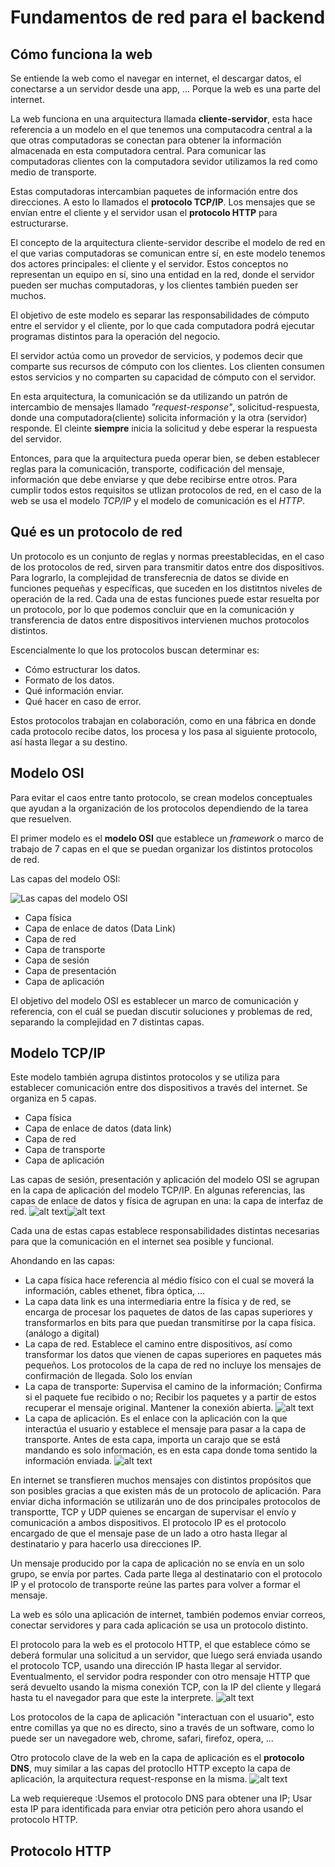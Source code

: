# Fundamentos de red para el backend
## Cómo funciona la web
Se entiende la web como el navegar en internet, el descargar datos, el conectarse a un servidor desde una app, ... Porque la web es una parte del internet.

La web funciona en una arquitectura llamada __cliente-servidor__, esta hace referencia a un modelo en el que tenemos una computacodra central a la que otras computadoras se conectan para obtener la información almacenada en esta computadora central. Para comunicar las computadoras clientes con la computadora sevidor utilizamos la red como medio de transporte.

Estas computadoras intercambian paquetes de información entre dos direcciones. A esto lo llamados el __protocolo TCP/IP__. Los mensajes que se envían entre el cliente y el servidor usan el __protocolo HTTP__ para estructurarse. 

El concepto de la arquitectura cliente-servidor describe el modelo de red en el que varias computadoras se comunican entre sí, en este modelo tenemos dos actores principales: el cliente y el servidor. Estos conceptos no representan un equipo en sí, sino una entidad en la red, donde el servidor pueden ser muchas computadoras, y los clientes también pueden ser muchos. 

El objetivo de este modelo es separar las responsabilidades de cómputo entre el servidor y el cliente, por lo que cada computadora podrá ejecutar programas distintos para la operación del negocio.

El servidor actúa como un provedor de servicios, y podemos decir que comparte sus recursos de cómputo con los clientes. Los clienten consumen estos servicios y no comparten su capacidad de cómputo con el servidor.

En esta arquitectura, la comunicación se da utilizando un patrón de intercambio de mensajes llamado _"request-response"_, solicitud-respuesta, donde una computadora(cliente) solicita información y la otra (servidor) responde. El cleinte __siempre__ inicia la solicitud y debe esperar la respuesta del servidor.

Entonces, para que la arquitectura pueda operar bien, se deben establecer reglas para la comunicación, transporte, codificación del mensaje, información que debe enviarse y que debe recibirse entre otros. Para cumplir todos estos requisitos se utlizan protocolos de red, en el caso de la web se usa el modelo _TCP/IP_ y el modelo de comunicación es el _HTTP_.

## Qué es un protocolo de red
Un protocolo es un conjunto de reglas y normas preestablecidas, en el caso de los protocolos de red, sirven para transmitir datos entre dos dispositivos. Para lograrlo, la complejidad de transferecnia de datos se divide en funciones pequeñas y específicas, que suceden en los distitntos niveles de operación de la red. Cada una de estas funciones puede estar resuelta por un protocolo, por lo que podemos concluir que en la comunicación y transferencia de datos entre dispositivos intervienen muchos protocolos distintos.

Escencialmente lo que los protocolos buscan determinar es:
- Cómo estructurar los datos.
- Formato de los datos.
- Qué información enviar.
- Qué hacer en caso de error.

Estos protocolos trabajan en colaboración, como en una fábrica en donde cada protocolo recibe datos, los procesa y los pasa al siguiente protocolo, así hasta llegar a su destino.

## Modelo OSI
Para evitar el caos entre tanto protocolo, se crean modelos conceptuales que ayudan a la organización de los protocolos dependiendo de la tarea que resuelven.

El primer modelo es el __modelo OSI__ que establece un _framework_ o marco de trabajo de 7 capas en el que se puedan organizar los distintos protocolos de red.

Las capas del modelo OSI:

![Las capas del modelo OSI](image.png)
- Capa física
- Capa de enlace de datos (Data Link)
- Capa de red
- Capa de transporte
- Capa de sesión
- Capa de presentación
- Capa de aplicación

El objetivo del modelo OSI es establecer un marco de comunicación y referencia, con el cuál se puedan discutir soluciones y problemas de red, separando la complejidad en 7 distintas capas.

## Modelo TCP/IP
Este modelo también agrupa distintos protocolos y se utiliza para establecer comunicación entre dos dispositivos a través del internet. Se organiza en 5 capas.
- Capa física
- Capa de enlace de datos (data link)
- Capa de red
- Capa de transporte
- Capa de aplicación

Las capas de sesión, presentación y aplicación del modelo OSI se agrupan en la capa de aplicación del modelo TCP/IP. En algunas referencias, las capas de enlace de datos y física de agrupan en una: la capa de interfaz de red.
![alt text](image-1.png)![alt text](image-2.png)

Cada una de estas capas establece responsabilidades distintas necesarias para que la comunicación en el internet sea posible y funcional. 

Ahondando en las capas:
- La capa física hace referencia al médio físico con el cual se moverá la información, cables ethenet, fibra óptica, ... 
- La capa data link es una intermediaria entre la física y de red, se encarga de procesar los paquetes de datos de las capas superiores y transformarlos en bits para que puedan transmitirse por la capa física. (análogo a digital)
- La capa de red. Establece el camino entre dispositivos, así como transformar los datos que vienen de capas superiores en paquetes más pequeños. Los protocolos de la capa de red no incluye los mensajes de confirmación de llegada. Solo los envían
- La capa de transporte: Supervisa el camino de la información; Confirma si el paquete fue recibido o no; Recibir los paquetes y a partir de estos recuperar el mensaje original. Mantener la conexión abierta. ![alt text](image-3.png)
- La capa de aplicación. Es el enlace con la aplicación con la que interactúa el usuario y establece el mensaje para pasar a la capa de transporte. Antes de esta capa, importa un carajo que se está mandando es solo información, es en esta capa donde toma sentido la información enviada. ![alt text](image-4.png)

En internet se transfieren muchos mensajes con distintos propósitos que son posibles gracias a que existen más de un protocolo de aplicación. Para enviar dicha información se utilizarán uno de dos principales protocolos de transportte, TCP y UDP quienes se encargan de supervisar el envío y comunicación a ambos dispositivos. El protocolo IP es el protocolo encargado de que el mensaje pase de un lado a otro hasta llegar al destinatario y para hacerlo usa direcciones IP.

Un mensaje producido por la capa de aplicación no se envía en un solo grupo, se envía por partes. Cada parte llega al destinatario con el protocolo IP y el protocolo de transporte reúne las partes para volver a formar el mensaje.

La web es sólo una aplicación de internet, también podemos enviar correos, conectar servidores y para cada aplicación se usa un protocolo distinto.

El protocolo para la web es el protocolo HTTP, el que establece cómo se deberá formular una solicitud a un servidor, que luego será enviada usando el protocolo TCP, usando una dirección IP hasta llegar al servidor. Eventualmento, el servidor podra responder con otro mensaje HTTP que será devuelto usando la misma conexión TCP, con la IP del cliente y llegará hasta tu el navegador para que este la interprete. ![alt text](image-5.png)

Los protocolos de la capa de aplicación "interactuan con el usuario", esto entre comillas ya que no es directo, sino a través de un software, como lo puede ser un navegadore web, chrome, safari, firefoz, opera, ...

Otro protocolo clave de la web en la capa de aplicación es el __protocolo DNS__, muy similar a las capas del protocllo HTTP excepto la capa de aplicación, la arquitectura request-response en la misma. ![alt text](image-6.png)

La web requiereque :Usemos el protocolo DNS para obtener una IP; Usar esta IP para identificada para enviar otra petición pero ahora usando el protocolo HTTP.

## Protocolo HTTP